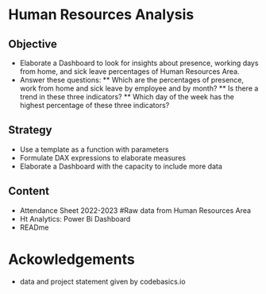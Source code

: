 # Human Resources Analysis
## Objective
* Elaborate a Dashboard to look for insights about presence, working days from home, and sick leave percentages of Human Resources Area.
* Answer these questions:
** Which are the percentages of presence, work from home and sick leave by employee and by month?
** Is there a trend in these three indicators?
** Which day of the week has the highest percentage of these three indicators?

## Strategy
* Use a template as a function with parameters
* Formulate DAX expressions to elaborate measures
* Elaborate a Dashboard with the capacity to include more data 

## Content
* Attendance Sheet 2022-2023  #Raw data from Human Resources Area
* Ht Analytics: Power Bi Dashboard
* READme

# Ackowledgements
* data and project statement given by codebasics.io

